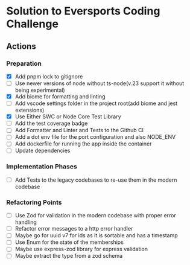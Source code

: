 # Solution to Eversports Coding Challenge

## Actions

### Preparation
- [x] Add pnpm lock to gitignore
- [ ] Use newer versions of node without ts-node(v.23 support it without being experimental)
- [x] Add biome for formatting and linting
- [ ] Add vscode settings folder in the project root(add biome and jest extensions)
- [x] Use Either SWC or Node Core Test Library
- [ ] Add the test coverage badge
- [ ] Add Formatter and Linter and Tests to the Github CI
- [ ] Add a dot env file for the port configuration and also NODE_ENV
- [ ] Add dockerfile for running the app inside the container
- [ ] Update dependencies

### Implementation Phases
- [ ] Add Tests to the legacy codebases to re-use them in the modern codebase

### Refactoring Points
- [ ] Use Zod for validation in the modern codebase with proper error handling
- [ ] Refactor error messages to a http error handler
- [ ] Maybe go for uuid v7 for ids as it is sortable and has a timestamp
- [ ] Use Enum for the state of the memberships
- [ ] Maybe use express-zod library for express validation
- [ ] Maybe extract the type from a zod schema